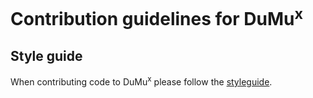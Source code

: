 # Contribution guidelines for DuMu<sup>x</sup>

## Style guide
When contributing code to DuMu<sup>x</sup> please follow the [styleguide](doc/styleguide.md).
